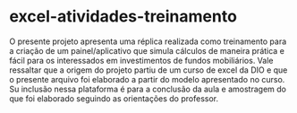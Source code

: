 # excel-atividades-treinamento
O presente projeto apresenta uma réplica realizada como treinamento para a criação de um painel/aplicativo que simula cálculos de maneira prática e fácil para os interessados em investimentos de fundos mobiliários. 
Vale ressaltar que a origem do projeto partiu de um curso de excel da DIO e que o presente arquivo foi elaborado a partir do modelo apresentado no curso. Su inclusão nessa plataforma é para a conclusão da aula e amostragem do que foi elaborado seguindo as orientações do professor.
